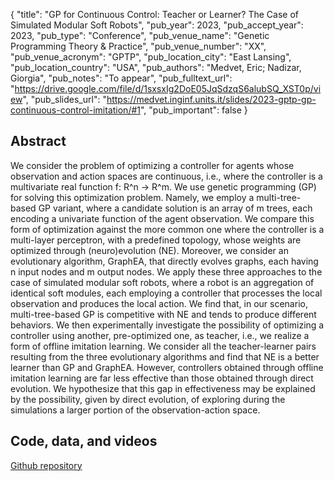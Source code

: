 {
  "title": "GP for Continuous Control: Teacher or Learner? The Case of Simulated Modular Soft Robots",
  "pub_year": 2023,
  "pub_accept_year": 2023,
  "pub_type": "Conference",
  "pub_venue_name": "Genetic Programming Theory & Practice",
  "pub_venue_number": "XX",
  "pub_venue_acronym": "GPTP",
  "pub_location_city": "East Lansing",
  "pub_location_country": "USA",
  "pub_authors": "Medvet, Eric; Nadizar, Giorgia",
  "pub_notes": "To appear",
  "pub_fulltext_url": "https://drive.google.com/file/d/1sxsxIg2DoE05JqSdzqS6alubSQ_XST0p/view",
  "pub_slides_url": "https://medvet.inginf.units.it/slides/2023-gptp-gp-continuous-control-imitation/#1",
  "pub_important": false
}

## Abstract
We consider the problem of optimizing a controller for agents whose observation and action spaces are continuous, i.e., where the controller is a multivariate real function f: R^n → R^m. We use genetic programming (GP) for solving this optimization problem. Namely, we employ a multi-tree-based GP variant, where a candidate solution is an array of m trees, each encoding a univariate function of the agent observation. We compare this form of optimization against the more common one where the controller is a multi-layer perceptron, with a predefined topology, whose weights are optimized through (neuro)evolution (NE). Moreover, we consider an evolutionary algorithm, GraphEA, that directly evolves graphs, each having n input nodes and m output nodes. We apply these three approaches to the case of simulated modular soft robots, where a robot is an aggregation of identical soft modules, each employing a controller that processes the local observation and produces the local action. We find that, in our scenario, multi-tree-based GP is competitive with NE and tends to produce different behaviors. We then experimentally investigate the possibility of optimizing a controller using another, pre-optimized one, as teacher, i.e., we realize a form of offline imitation learning. We consider all the teacher-learner pairs resulting from the three evolutionary algorithms and find that NE is a better learner than GP and GraphEA. However, controllers obtained through offline imitation learning are far less effective than those obtained through direct evolution. We hypothesize that this gap in effectiveness may be explained by the possibility, given by direct evolution, of exploring during the simulations a larger portion of the observation-action space.

## Code, data, and videos
[Github repository](https://github.com/ericmedvet/2023-GPForContinuousControlAndLearning)